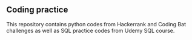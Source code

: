 ## Coding practice

This repository contains python codes from Hackerrank and Coding Bat challenges as well as SQL practice codes from Udemy SQL course.
